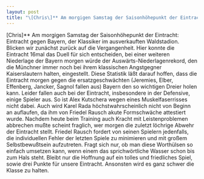 ```yaml
---
layout: post
title: "\[Chris\]** Am morgigen Samstag der Saisonhöhepunkt der Eintracht: Eintracht gegen Bayern, der Klassiker im ausverkauften Waldstadion."
---
```


\[Chris\]** Am morgigen Samstag der Saisonhöhepunkt der Eintracht: Eintracht gegen Bayern, der Klassiker im ausverkauften Waldstadion. Blicken wir zunächst zurück auf die Vergangenheit. Hier konnte die Eintracht 16mal das Duell für sich entscheiden, bei einer weiteren Niederlage der Bayern morgen würde der Auswärts-Niederlagenrekord, den die Münchner immer noch bei ihrem klassischen Angstgegner Kaiserslautern halten, eingestellt. Diese Statistik läßt darauf hoffen, dass die Eintracht morgen gegen die ersatzgeschwächten (Jeremies, Elber, Effenberg, Jancker, Sagnol fallen aus) Bayern den so wichtigen Dreier holen kann. Leider fallen auch bei der Eintracht, insbesondere in der Defensive, einige Spieler aus. So ist Alex Kutschera wegen eines Muskelfaserrisses nicht dabei. Auch wird Karel Rada höchstwahrscheinlich nicht von Beginn an auflaufen, da ihm von Friedel Rausch akute Formschwäche attestiert wurde. Nachdem heute beim Training auch Kracht mit Leistenproblemen abbrechen mußte scheint fraglich, wer morgen die zuletzt löchrige Abwehr der Eintracht stellt. Friedel Rausch fordert von seinen Spielern jedenfalls, die individuellen Fehler der letzten Spiele zu minimieren und mit großem Selbstbewußtsein aufzutreten. Fragt sich nur, ob man diese Worthülsen so einfach umsetzen kann, wenn einem das sprichwörtliche Wasser schon bis zum Hals steht. Bleibt nur die Hoffnung auf ein tolles und friedliches Spiel, sowie drei Punkte für unsere Eintracht. Ansonsten wird es ganz schwer die Klasse zu halten.
